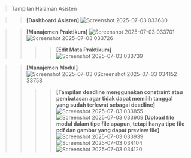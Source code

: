 > Tampilan Halaman Asisten

>> **[Dashboard Asisten]**
![Screenshot 2025-07-03 033630](https://github.com/user-attachments/assets/a12f7f5b-9341-487d-9d91-7b86815cdc6b)

>> **[Manajemen Praktikum]**
![Screenshot 2025-07-03 033701](https://github.com/user-attachments/assets/d073678f-9cd8-4c26-9327-49b16fece55a)
![Screenshot 2025-07-03 033726](https://github.com/user-attachments/assets/0784f443-b443-40ab-9838-1076a88194b1)
>>>> **[Edit Mata Praktikum]**
![Screenshot 2025-07-03 033739](https://github.com/user-attachments/assets/db5392c2-6369-46aa-9bd0-94b50ff09ebc)

>> **[Manajemen Modul]**
![Screenshot 2025-07-03 0![Screenshot 2025-07-03 034152](https://github.com/user-attachments/assets/dc46020a-d9c3-4013-a958-c9575c1265e9)
33758](https://github.com/user-attachments/assets/2aafc774-b1e1-4ce0-a16b-feb0380c103b)
>>>> **[Tampilan deadline menggunakan constraint atau pembatasan agar tidak dapat memilih tanggal yang sudah terlewat sebagai deadline]**
![Screenshot 2025-07-03 033855](https://github.com/user-attachments/assets/70639ae5-5315-40d5-ae9f-879ee1a954e3)
![Screenshot 2025-07-03 033909](https://github.com/user-attachments/assets/1eb1690a-a2c4-4c80-924f-198396e3cbbb)
>>>> **[Upload file modul dalam tipe file apapun, tetapi hanya tipe file pdf dan gambar yang dapat preview file]**
![Screenshot 2025-07-03 033939](https://github.com/user-attachments/assets/ab30a41f-fb14-4854-bab2-a605872c39ee)
![Screenshot 2025-07-03 034104](https://github.com/user-attachments/assets/68a8fbb0-f641-4746-bb6e-12d584fc6d39)
![Screenshot 2025-07-03 034120](https://github.com/user-attachments/assets/8be18874-5a58-447d-bcf7-f1b67622e291)
